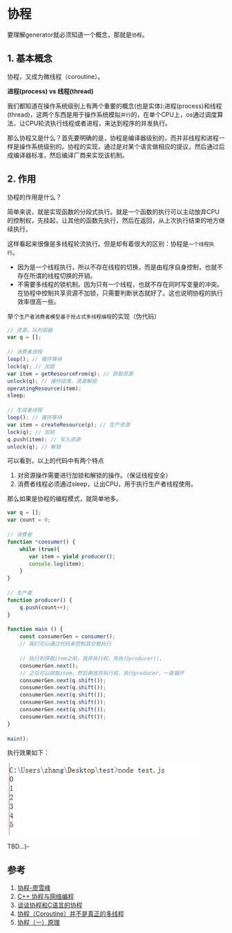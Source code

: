 # 协程

要理解generator就必须知道一个概念，那就是`协程`。

## 1. 基本概念

协程，又成为微线程（coroutine）。

**进程(process) vs 线程(thread)**

我们都知道在操作系统级别上有两个重要的概念(也是实体):进程(process)和线程(thread)，这两个东西是用于操作系统模拟`并行`的，在单个CPU上，os通过调度算法，让CPU轮流执行线程或者进程，来达到程序的并发执行。

那么协程又是什么？首先要明确的是，协程是编译器级别的，而并非线程和进程一样是操作系统级别的。协程的实现，通过是对某个语言做相应的提议，然后通过后成编译器标准，然后编译厂商来实现该机制。

## 2. 作用

协程的作用是什么？

简单来说，就是实现函数的分段式执行。就是一个函数的执行可以主动放弃CPU的控制权，先挂起，让其他的函数先执行，然后在返回，从上次执行结束的地方继续执行。

这样看起来很像是多线程轮流执行。但是却有着很大的区别：协程是`一个线程执行`。

* 因为是一个线程执行，所以不存在线程的切换，而是由程序自身控制，也就不存在所谓的线程切换的开销。
* 不需要多线程的锁机制。因为只有一个线程，也就不存在同时写变量的冲突。在协程中控制共享资源不加锁，只需要判断状态就好了。这也说明协程的执行效率很高一些。

举个`生产者消费者模型基于抢占式多线程编程`的实现（伪代码）

```javascript
// 资源，队列容器
var q = [];

// 消费者进程
loop(); // 循环等待
lock(q); // 加锁
var item = getResourceFrom(q); // 获取资源
unlock(q); // 操作结束，资源解锁
operatingResource(item);
sleep;

// 生成者线程
loop(); // 循环等待
var item = createResource(p); // 生产资源
lock(q); // 加锁
q.push(item); // 写入资源
unlock(q); // 解锁
```

可以看到，以上的代码中有两个特点

1. 对资源操作需要进行加锁和解锁的操作。（保证线程安全）
2. 消费者线程必须通过sleep，让出CPU，用于执行生产者线程使用。

那么如果是协程的编程模式，就简单地多。

```javascript
var q = [];
var count = 0;

// 消费者
function *consumer() {
    while (true){
       var item = yield producer();
       console.log(item); 
    }
}

// 生产者
function producer() {
    q.push(count++);
}

function main () {
    const consumerGen = consumer();
    // 我们可以通过代码来控制其交替执行

    // 执行到获取item之前，放弃执行权，先执行producer(),
    consumerGen.next();
    // 之后可以获取item，然后再放弃执行权，执行producer，一直循环
    consumerGen.next(q.shift());
    consumerGen.next(q.shift());
    consumerGen.next(q.shift());
    consumerGen.next(q.shift());
    consumerGen.next(q.shift());
    consumerGen.next(q.shift());
}

main();
```

执行效果如下：

![coroutine.png](../../images/coroutine.png)


TBD...)-



## 参考

1. [协程-廖雪峰](http://www.liaoxuefeng.com/wiki/001374738125095c955c1e6d8bb493182103fac9270762a000/0013868328689835ecd883d910145dfa8227b539725e5ed000)
2. [C++ 协程与网络编程](http://www.cppblog.com/ioriiod0/archive/2013/01/01/196890.html)
3. [谈谈协程和C语言的协程](http://www.yeolar.com/note/2013/02/17/coroutines/)
4. [协程（Coroutine）并不是真正的多线程](http://www.cnblogs.com/wonderKK/p/4062591.html)
5. [协程（一）原理](http://www.cnblogs.com/takeaction/archive/2015/03/25/4365422.html)